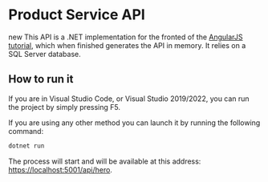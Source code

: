 # Product Service API

new This API is a .NET implementation for the fronted of the [AngularJS tutorial](https://angular.io/tutorial), which when finished generates the API in memory. It relies on a SQL Server database.

## How to run it

If you are in Visual Studio Code, or Visual Studio 2019/2022, you can run the project by simply pressing F5.

If you are using any other method you can launch it by running the following command:

```bash
dotnet run
```
The process will start and will be available at this address: [https://localhost:5001/api/hero](https://localhost:5001/api/hero).
